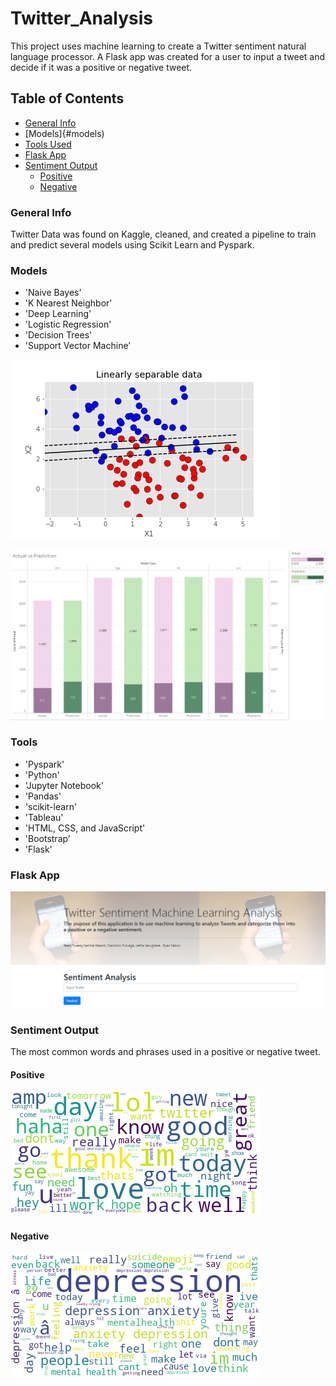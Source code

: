 # Twitter_Analysis
This project uses machine learning to create a Twitter sentiment natural language processor.  A Flask app was created for a user to input a tweet and decide if it was a positive or negative tweet.

## Table of Contents
* [General Info](#general-info)
* [Models]{#models)
* [Tools Used](#tools)
* [Flask App](#flask-app)
* [Sentiment Output](#sentiment-output)
  * [Positive](#positive)
  * [Negative](#negative)


### General Info
Twitter Data was found on Kaggle, cleaned, and created a pipeline to train and predict several models using Scikit Learn and Pyspark.

### Models
* 'Naive Bayes' 
* 'K Nearest Neighbor' 
* 'Deep Learning'
* 'Logistic Regression' 
* 'Decision Trees' 
* 'Support Vector Machine'


![svm](images/cluster_std=1.25_SVM.png)


![results](images/actualvspredictions.png)

### Tools
* 'Pyspark'
* 'Python'
* 'Jupyter Notebook'
* 'Pandas'
* 'scikit-learn'
* 'Tableau'
* 'HTML, CSS, and JavaScript'
* 'Bootstrap'
* 'Flask'

### Flask App
![flask](images/web_page.png)


### Sentiment Output
The most common words and phrases used in a positive or negative tweet.

#### Positive
![positive](images/positive.png)


#### Negative
![negative](images/negative.png)

